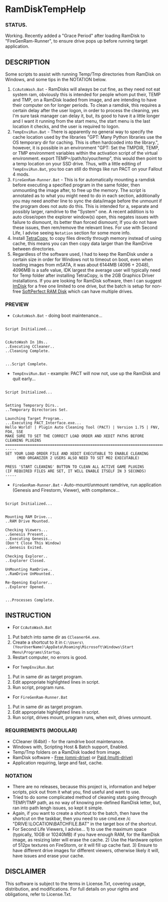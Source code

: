 # RamDiskTempHelp

### STATUS.
Working. Recently added a "Grace Period" after loading RamDisk to "FireGenRam-Runner", to ensure drive pops up before running target application.

## DESCRIPTION
Some scripts to assist with running Temp/Tmp directories from RamDisk on Windows, and some tips in the NOTATION below. 
1. `CcAutoWash.Bat` - RamDisks will always be cut fine, as they need not eat system ram, obviously this is intended for people whom put their, TEMP and TMP, on a RamDisk loaded from image, and are intending to have their computer on for longer periods. To clean a ramdisk, this requires a certain delay after the user logon, in order to process the cleaning, yes I'm sure task manager can delay it, but, its good to have it a little longer and I want it running from the start menu, the start menu is the last location it checks, and the user is required to logon.
2. `TempEnviRun.Bat` - There is apparently no general way to specify the cache location used by the libraries "GPT: Many Python libraries use the OS temporary dir for caching. This is often hardcoded into the library.", however, it is possible in an environment "GPT:  Set the TMPDIR, TEMP, or TMP environment variables within the activation script of the virtual environment. export TEMP=/path/to/your/temp", this would then point to a temp location on your SSD drive. Thus, with a little editing of `TempEnviRun.Bat`, you too can still do things like run PACT on your Fallout 4 mods.
3. `FireGenRam-Runner.Bat` - This is for automatically mounting a ramdisk before executing a specified program in the same folder, then unmounting the image after, to free up the memory. The script is annotated as to what you might need to do in each section, additionally you may need another line to sync the data/image before the unmount if the program does not auto do this. This is intended for a, separate and possibly larger, ramdrive to the "System" one. A recent addition is to auto close/open the explorer window(s) open, this negates issues with failure to dismount, its better than forced dismount; If you do not have these issues, then rem/remove the relevant lines. For use with Second Life, I advise seeing `Notation` section for some more info. 
4. Install [TetraCopy](https://www.codesector.com/teracopy), to copy files directly through memory instead of using cache, this means you can then copy data larger than the RamDrive between directories.
5. Regardless of the software used, I had to keep the RamDisk under a certain size in order for Windows not to timeout on boot, even when loading images from mSATA, it was about 6144MB (4096 + 2048), 4096MB is a safe value, IDK largest the average user will typically need for Temp folder after installing TetraCopy, is the 2GB Graphics Driver installations. If you are looking for RamDisk software, then I can suggest [ImDisk](https://github.com/LTRData/ImDisk) for a free one limited to one drive, but the batch is setup for non-free [SoftPerfect RAM Disk](https://www.softperfect.com/products/ramdisk/) which can have multiple drives.

### PREVIEW
- `CcAutoWash.Bat` - doing boot maintenance...
```

Script Initialized...


CcAutoWash In 10s..
..Executing CCleaner..
..Cleaning Complete.


...Script Complete.

```
- `TempEnviRun.Bat` - example: PACT will now not, use up the RamDisk and quit early...
```

Script Initialized...


Setting Temporary Dirs..
..Temporary Directories Set.

Launching Target Program..
...Executing PACT_Interface.exe...
Hello World! | Plugin Auto Cleaning Tool (PACT) | Version 1.75 | FNV, FO4, SSE
MAKE SURE TO SET THE CORRECT LOAD ORDER AND XEDIT PATHS BEFORE CLEANING PLUGINS
===============================================================================
-----
SET YOUR LOAD ORDER FILE AND XEDIT EXECUTABLE TO ENABLE CLEANING
     (MOD ORGANIZER 2 USERS ALSO NEED TO SET MO2 EXECUTABLE)

PRESS 'START CLEANING' BUTTON TO CLEAN ALL ACTIVE GAME PLUGINS
(IF REQUIRED FILES ARE SET, IT WILL ENABLE ITSELF IN 3 SECONDS)
-----
```
- `FireGenRam-Runner.Bat` - Auto-mount/unmount ramdrive, run application (Genesis and Firestorm, Viewer), with compitence...
```

Script Initialized...


Mounting RAM Drive...
..RAM Drive Mounted.

Checking Viewers...
..Genesis Present..
..Executing Genesis..
(Don't Close This Window)
..Genesis Exited.

Checking Explorer..
..Explorer Closed.

UnMounting RamDrive..
..RamDrive UnMounted..

Re-Opening Explorer..
..Explorer Opened.


...Processes Complete.
```

## INSTRUCTION
- For `CcAutoWash.Bat`
1. Put batch into same dir as `CCleaner64.exe`.
2. Create a shortcut to it in `C:\Users\(YourUserName)\AppData\Roaming\Microsoft\Windows\Start Menu\Programs\Startup`.
3. Restart computer, no errors is good.
- For `TempEnviRun.Bat`
1. Put in same dir as target program.
2. Edit appropriate highlighted lines in script.
3. Run script, program runs.
- For `FireGenRam-Runner.Bat`
1. Put in same dir as target program.
2. Edit appropriate highlighted lines in script.
3. Run script, drives mount, program runs, when exit, drives unmount.

### REQUIREMENTS (MODULAR)
- CCleaner (64bit) - for the ramdrive boot maintenance.
- Windows with, Scripting Host & Batch support, Enabled.
- Temp/Tmp folders on a RamDisk loaded from image.
- RamDisk software - [Free (omni-drive)](https://github.com/LTRData/ImDisk) or [Paid (multi-drive)](https://www.softperfect.com/products/ramdisk/) 
- Application requiring, large and fast, cache.

### NOTATION
- There are no releases, because this project is, information and helper scripts, pick out from it what you, find useful and want to use.
- Tried to do some complicated method of cleaning stats going through TEMP/TMP path, as no way of knowing pre-defined RamDisk letter, but, ran into path lengh issues, so kept it simple.
- Again, if you want to create a shortcut to the batch, then have the shortcut on the taskbar, then you need to use cmd.exe /c "DRIVE:\LOCATION\BATCHFILE.BAT" in the target box of the shortcut.
- For Second Life Viewers, I advise... 1) to use the maximum space (typically, 10GB or 10240MB) if you have enough RAM, for the RamDisk image, as resizing later will erase the cache. 2) Use the Hardware option of 512px textures on FireStorm, or it will fill up cache fast. 3) Ensure to have different drive images for different viewers, otherwise likely it will, have issues and erase your cache.
  
## DISCLAIMER
This software is subject to the terms in License.Txt, covering usage, distribution, and modifications. For full details on your rights and obligations, refer to License.Txt.
